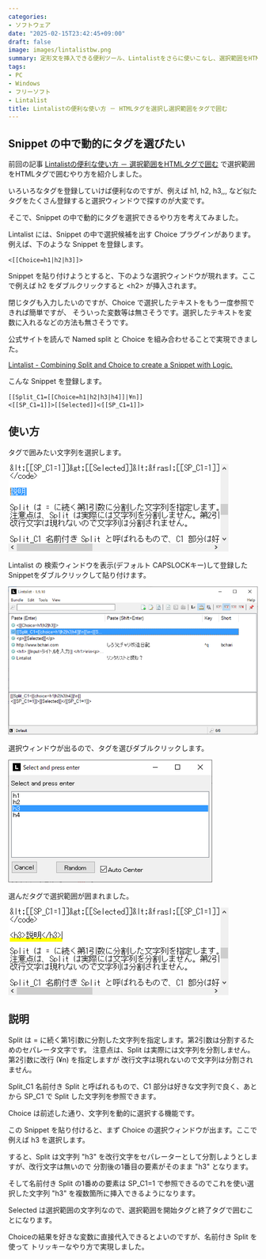 ```yaml
---
categories:
- ソフトウェア
date: "2025-02-15T23:42:45+09:00"
draft: false
image: images/lintalistbw.png
summary: 定形文を挿入できる便利ツール、Lintalistをさらに使いこなし、選択範囲をHTMLタグで囲む際、タグの種類を選べるように設定しました。
tags:
- PC
- Windows
- フリーソフト
- Lintalist
title: Lintalistの便利な使い方 － HTMLタグを選択し選択範囲をタグで囲む
---
```


## Snippet の中で動的にタグを選びたい

前回の記事
[Lintalistの便利な使い方 － 選択範囲をHTMLタグで囲む](lintalist-tag)
で選択範囲をHTMLタグで囲むやり方を紹介しました。

いろいろなタグを登録していけば便利なのですが、例えば h1, h2, h3,,,
など似たタグをたくさん登録すると選択ウィンドウで探すのが大変です。

そこで、Snippet の中で動的にタグを選択できるやり方を考えてみました。

Lintalist には、Snippet の中で選択候補を出す Choice
プラグインがあります。例えば、下のような Snippet を登録します。

```text
<[[Choice=h1|h2|h3]]>
```

Snippet
を貼り付けようとすると、下のような選択ウィンドウが現れます。ここで例えば
h2 をダブルクリックすると \<h2\> が挿入されます。

閉じタグも入力したいのですが、Choice
で選択したテキストをもう一度参照できれば簡単ですが、
そういった変数等は無さそうです。選択したテキストを変数に入れるなどの方法も無さそうです。

公式サイトを読んで Named split と Choice
を組み合わせることで実現できました。

[Lintalist - Combining Split and Choice to create a Snippet with
Logic.](https://lintalist.github.io/#combiningsplit)

こんな Snippet を登録します。

```text
[[Split_C1=[[Choice=h1|h2|h3|h4]]|¥n]]
<[[SP_C1=1]]>[[Selected]]<⁄[[SP_C1=1]]>
```

## 使い方

タグで囲みたい文字列を選択します。

![文字列を選択](./images/2020-05-04_21h31_20.png)

Lintalist の 検索ウィンドウを表示(デフォルト
CAPSLOCKキー)して登録したSnippetをダブルクリックして貼り付けます。

![検索ウィンドウを表示](./images/2020-05-04_21h31_47.png)

選択ウィンドウが出るので、タグを選びダブルクリックします。

![タグを選ぶ](./images/2020-05-04_21h43_42.png)

選んだタグで選択範囲が囲まれました。

![タグで選択範囲が囲まれました](./images/2020-05-04_21h32_02.png)

## 説明

Split は =
に続く第1引数に分割した文字列を指定します。第2引数は分割するためのセパレータ文字です。
注意点は、Split は実際には文字列を分割しません。第2引数に改行 (¥n)
を指定しますが 改行文字は現れないので文字列は分割されません。

Split_C1 名前付き Split と呼ばれるもので、C1
部分は好きな文字列で良く、あとから SP_C1 で Split
した文字列を参照できます。

Choice は前述した通り、文字列を動的に選択する機能です。

この Snippet を貼り付けると、まず Choice
の選択ウィンドウが出ます。ここで例えば h3 を選択します。

すると、Split は文字列 \"h3\"
を改行文字をセパレーターとして分割しようとしますが、改行文字は無いので
分割後の1番目の要素がそのまま \"h3\" となります。

そして名前付き Split の1番めの要素は SP_C1=1
で参照できるのでこれを使い選択した文字列 \"h3\"
を複数箇所に挿入できるようになります。

Selected
は選択範囲の文字列なので、選択範囲を開始タグと終了タグで囲むことになります。

Choiceの結果を好きな変数に直接代入できるとよいのですが、名前付き Split
を使って トリッキーなやり方で実現しました。
